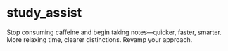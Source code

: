 # study_assist
Stop consuming caffeine and begin taking notes—quicker, faster, smarter. More relaxing time, clearer distinctions. Revamp your approach.
